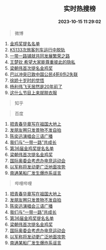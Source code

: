 <div align="center"><h2>实时热搜榜</h2><h4>2023-10-15 11:29:02</h4></div>

> 微博  

1. [金鸡奖提名名单](https://s.weibo.com/weibo?q=%E9%87%91%E9%B8%A1%E5%A5%96%E6%8F%90%E5%90%8D%E5%90%8D%E5%8D%95&t=31&band_rank=1&Refer=top)<br />
2. [K5133次旅客列车运行中脱轨](https://s.weibo.com/weibo?q=%23K5133%E6%AC%A1%E6%97%85%E5%AE%A2%E5%88%97%E8%BD%A6%E8%BF%90%E8%A1%8C%E4%B8%AD%E8%84%B1%E8%BD%A8%23&t=31&band_rank=2&Refer=top)<br />
3. [一带一路铺就共同发展繁荣之路](https://s.weibo.com/weibo?q=%23%E4%B8%80%E5%B8%A6%E4%B8%80%E8%B7%AF%E9%93%BA%E5%B0%B1%E5%85%B1%E5%90%8C%E5%8F%91%E5%B1%95%E7%B9%81%E8%8D%A3%E4%B9%8B%E8%B7%AF%23&t=31&band_rank=3&Refer=top)<br />
4. [王楚钦 希望大家能尊重彼此的隐私](https://s.weibo.com/weibo?q=%E7%8E%8B%E6%A5%9A%E9%92%A6%20%E5%B8%8C%E6%9C%9B%E5%A4%A7%E5%AE%B6%E8%83%BD%E5%B0%8A%E9%87%8D%E5%BD%BC%E6%AD%A4%E7%9A%84%E9%9A%90%E7%A7%81&t=31&band_rank=4&Refer=top)<br />
5. [梁朝伟首次提名金鸡奖](https://s.weibo.com/weibo?q=%23%E6%A2%81%E6%9C%9D%E4%BC%9F%E9%A6%96%E6%AC%A1%E6%8F%90%E5%90%8D%E9%87%91%E9%B8%A1%E5%A5%96%23&t=31&band_rank=5&Refer=top)<br />
6. [巴以冲突已致中国公民4死6伤2失联](https://s.weibo.com/weibo?q=%23%E5%B7%B4%E4%BB%A5%E5%86%B2%E7%AA%81%E5%B7%B2%E8%87%B4%E4%B8%AD%E5%9B%BD%E5%85%AC%E6%B0%914%E6%AD%BB6%E4%BC%A42%E5%A4%B1%E8%81%94%23&t=31&band_rank=6&Refer=top)<br />
7. [徐娇十岁时的觉悟](https://s.weibo.com/weibo?q=%E5%BE%90%E5%A8%87%E5%8D%81%E5%B2%81%E6%97%B6%E7%9A%84%E8%A7%89%E6%82%9F&t=31&band_rank=7&Refer=top)<br />
8. [杨利伟飞天居然是20年前了](https://s.weibo.com/weibo?q=%23%E6%9D%A8%E5%88%A9%E4%BC%9F%E9%A3%9E%E5%A4%A9%E5%B1%85%E7%84%B6%E6%98%AF20%E5%B9%B4%E5%89%8D%E4%BA%86%23&t=31&band_rank=8&Refer=top)<br />
9. [这什么节目上来就脱衣服](https://s.weibo.com/weibo?q=%23%E8%BF%99%E4%BB%80%E4%B9%88%E8%8A%82%E7%9B%AE%E4%B8%8A%E6%9D%A5%E5%B0%B1%E8%84%B1%E8%A1%A3%E6%9C%8D%23&t=31&band_rank=9&Refer=top)<br />

> 知乎  


> 百度  

1. [把青春华章写在祖国大地上](https://www.baidu.com/s?wd=%E6%8A%8A%E9%9D%92%E6%98%A5%E5%8D%8E%E7%AB%A0%E5%86%99%E5%9C%A8%E7%A5%96%E5%9B%BD%E5%A4%A7%E5%9C%B0%E4%B8%8A&sa=fyb_news&rsv_dl=fyb_news)<br />
2. [发朋友圈只发景物不发自拍](https://www.baidu.com/s?wd=%E5%8F%91%E6%9C%8B%E5%8F%8B%E5%9C%88%E5%8F%AA%E5%8F%91%E6%99%AF%E7%89%A9%E4%B8%8D%E5%8F%91%E8%87%AA%E6%8B%8D&sa=fyb_news&rsv_dl=fyb_news)<br />
3. [陈奕迅演唱会三语广播](https://www.baidu.com/s?wd=%E9%99%88%E5%A5%95%E8%BF%85%E6%BC%94%E5%94%B1%E4%BC%9A%E4%B8%89%E8%AF%AD%E5%B9%BF%E6%92%AD&sa=fyb_news&rsv_dl=fyb_news)<br />
4. [我们与“一带一路”共成长](https://www.baidu.com/s?wd=%E6%88%91%E4%BB%AC%E4%B8%8E%E2%80%9C%E4%B8%80%E5%B8%A6%E4%B8%80%E8%B7%AF%E2%80%9D%E5%85%B1%E6%88%90%E9%95%BF&sa=fyb_news&rsv_dl=fyb_news)<br />
5. [第36届金鸡奖提名名单](https://www.baidu.com/s?wd=%E7%AC%AC36%E5%B1%8A%E9%87%91%E9%B8%A1%E5%A5%96%E6%8F%90%E5%90%8D%E5%90%8D%E5%8D%95&sa=fyb_news&rsv_dl=fyb_news)<br />
6. [梁朝伟首次提名金鸡奖](https://www.baidu.com/s?wd=%E6%A2%81%E6%9C%9D%E4%BC%9F%E9%A6%96%E6%AC%A1%E6%8F%90%E5%90%8D%E9%87%91%E9%B8%A1%E5%A5%96&sa=fyb_news&rsv_dl=fyb_news)<br />
7. [国际奥委会考虑办电竞运动会](https://www.baidu.com/s?wd=%E5%9B%BD%E9%99%85%E5%A5%A5%E5%A7%94%E4%BC%9A%E8%80%83%E8%99%91%E5%8A%9E%E7%94%B5%E7%AB%9E%E8%BF%90%E5%8A%A8%E4%BC%9A&sa=fyb_news&rsv_dl=fyb_news)<br />
8. [以军称将发动更广泛地面攻势](https://www.baidu.com/s?wd=%E4%BB%A5%E5%86%9B%E7%A7%B0%E5%B0%86%E5%8F%91%E5%8A%A8%E6%9B%B4%E5%B9%BF%E6%B3%9B%E5%9C%B0%E9%9D%A2%E6%94%BB%E5%8A%BF&sa=fyb_news&rsv_dl=fyb_news)<br />
9. [南通某船厂发生爆炸系谣言](https://www.baidu.com/s?wd=%E5%8D%97%E9%80%9A%E6%9F%90%E8%88%B9%E5%8E%82%E5%8F%91%E7%94%9F%E7%88%86%E7%82%B8%E7%B3%BB%E8%B0%A3%E8%A8%80&sa=fyb_news&rsv_dl=fyb_news)<br />

> 哔哩哔哩  

1. [把青春华章写在祖国大地上](https://www.baidu.com/s?wd=%E6%8A%8A%E9%9D%92%E6%98%A5%E5%8D%8E%E7%AB%A0%E5%86%99%E5%9C%A8%E7%A5%96%E5%9B%BD%E5%A4%A7%E5%9C%B0%E4%B8%8A&sa=fyb_news&rsv_dl=fyb_news)<br />
2. [发朋友圈只发景物不发自拍](https://www.baidu.com/s?wd=%E5%8F%91%E6%9C%8B%E5%8F%8B%E5%9C%88%E5%8F%AA%E5%8F%91%E6%99%AF%E7%89%A9%E4%B8%8D%E5%8F%91%E8%87%AA%E6%8B%8D&sa=fyb_news&rsv_dl=fyb_news)<br />
3. [陈奕迅演唱会三语广播](https://www.baidu.com/s?wd=%E9%99%88%E5%A5%95%E8%BF%85%E6%BC%94%E5%94%B1%E4%BC%9A%E4%B8%89%E8%AF%AD%E5%B9%BF%E6%92%AD&sa=fyb_news&rsv_dl=fyb_news)<br />
4. [我们与“一带一路”共成长](https://www.baidu.com/s?wd=%E6%88%91%E4%BB%AC%E4%B8%8E%E2%80%9C%E4%B8%80%E5%B8%A6%E4%B8%80%E8%B7%AF%E2%80%9D%E5%85%B1%E6%88%90%E9%95%BF&sa=fyb_news&rsv_dl=fyb_news)<br />
5. [第36届金鸡奖提名名单](https://www.baidu.com/s?wd=%E7%AC%AC36%E5%B1%8A%E9%87%91%E9%B8%A1%E5%A5%96%E6%8F%90%E5%90%8D%E5%90%8D%E5%8D%95&sa=fyb_news&rsv_dl=fyb_news)<br />
6. [梁朝伟首次提名金鸡奖](https://www.baidu.com/s?wd=%E6%A2%81%E6%9C%9D%E4%BC%9F%E9%A6%96%E6%AC%A1%E6%8F%90%E5%90%8D%E9%87%91%E9%B8%A1%E5%A5%96&sa=fyb_news&rsv_dl=fyb_news)<br />
7. [国际奥委会考虑办电竞运动会](https://www.baidu.com/s?wd=%E5%9B%BD%E9%99%85%E5%A5%A5%E5%A7%94%E4%BC%9A%E8%80%83%E8%99%91%E5%8A%9E%E7%94%B5%E7%AB%9E%E8%BF%90%E5%8A%A8%E4%BC%9A&sa=fyb_news&rsv_dl=fyb_news)<br />
8. [以军称将发动更广泛地面攻势](https://www.baidu.com/s?wd=%E4%BB%A5%E5%86%9B%E7%A7%B0%E5%B0%86%E5%8F%91%E5%8A%A8%E6%9B%B4%E5%B9%BF%E6%B3%9B%E5%9C%B0%E9%9D%A2%E6%94%BB%E5%8A%BF&sa=fyb_news&rsv_dl=fyb_news)<br />
9. [南通某船厂发生爆炸系谣言](https://www.baidu.com/s?wd=%E5%8D%97%E9%80%9A%E6%9F%90%E8%88%B9%E5%8E%82%E5%8F%91%E7%94%9F%E7%88%86%E7%82%B8%E7%B3%BB%E8%B0%A3%E8%A8%80&sa=fyb_news&rsv_dl=fyb_news)<br />
